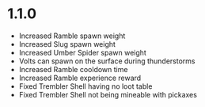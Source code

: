 # 1.1.0
- Increased Ramble spawn weight
- Increased Slug spawn weight
- Increased Umber Spider spawn weight
- Volts can spawn on the surface during thunderstorms
- Increased Ramble cooldown time
- Increased Ramble experience reward
- Fixed Trembler Shell having no loot table
- Fixed Trembler Shell not being mineable with pickaxes
